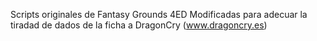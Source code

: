 Scripts originales de Fantasy Grounds 4ED
Modificadas para adecuar la tiradad de dados de la ficha a DragonCry (www.dragoncry.es)
